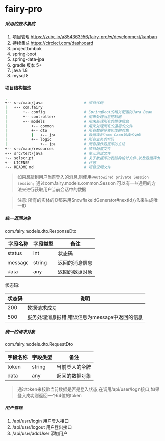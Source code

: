 # fairy-pro

##### 采用的技术集成

1. 项目管理 https://zube.io/a854363956/fairy-pro/w/development/kanban  
2. 持续集成 https://circleci.com/dashboard 
3. projectlombok 
4. spring-boot 
5. spring-data-jpa
6. gradle 版本 5+
7. java 1.8 
8. mysql 8


#### 项目结构描述 

```bash
.
+-- src/main/java                   # 项目代码
|   +-- com.fairy
|       +-- config                  # SpringBoot的相关配置的Java Bean
|       +-- controllers             # 用来处理当前控制器
|       +-- models                  # 用来处理所有的模块信息
|           +-- common              # 用来处理所有的通用的文件
|           +-- dto                 # 所有数据传输实体的对象
|           |   +-- jpa             # 数据库和Java Bean转换的对象
|           +-- logic               # 所有业务的代码
|               +-- jpa             # 所有操作数据库的方法
+-- src/main/resources              # 项目配置文件
+-- src/test/java                   # 单元测试文件
+-- sqlscript                       # 关于数据库的表结构设计文件,以及数据库dump
+-- LICENSE                         # 许可
+-- README.md                       # 项目说明文件
```

>  如果想拿到用户当前登入的消息,则使用```@Autowired private Session session;``` 通过com.fairy.models.common.Session 可以有一些通用的方法来进行获取用户当前会话中的数据    


> 注意: 所有的实体的ID都采用SnowflakeIdGenerator#nextId方法来生成唯一ID 

##### 统一返回对象

com.fairy.models.dto.ResponseDto  

|字段名称  | 字段类型    | 备注 
|-----   |-----     |----
|status  |int       | 状态码
|message |string    | 返回的消息信息
|data    |any       | 返回的数据对象

状态码:  

|状态码     | 说明 
|-----   |----
|200     |数据请求成功
|500     |服务处理消息报错,错误信息为message中返回的信息

##### 统一的请求对象

com.fairy.models.dto.RequestDto

|字段名称  | 字段类型    | 备注 
|-----   |-----     |----
|token   |string    | 当前登入的令牌
|data    |any       | 返回的数据对象

> 通过token来校验当前数据是否是登入状态,在调用/api/user/login接口,如果登入成功则返回一个64位的token

##### 用户管理 

1. /api/user/login  用户登入接口
2. /api/user/logout 用户登出接口 
3. /api/user/addUser 添加用户 




